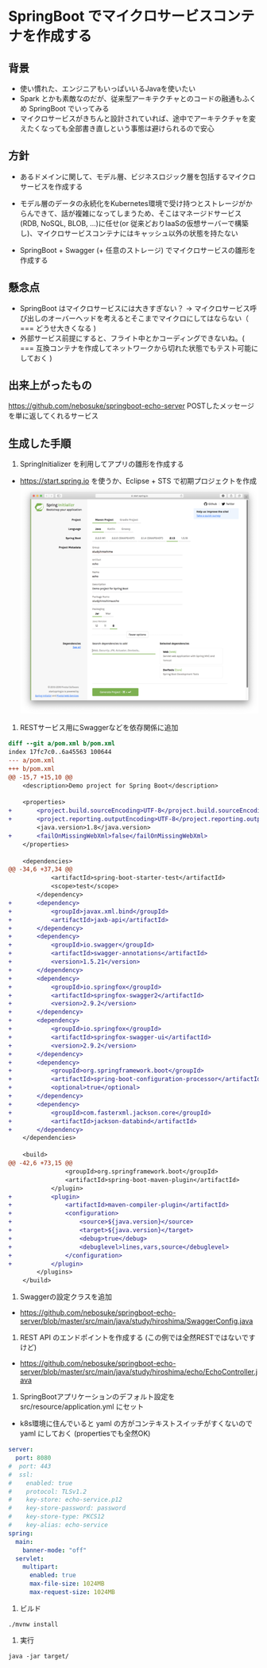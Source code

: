 # SpringBoot でマイクロサービスコンテナを作成する

## 背景
- 使い慣れた、エンジニアもいっぱいいるJavaを使いたい
- Spark とかも素敵なのだが、従来型アーキテクチャとのコードの融通もふくめ SpringBoot でいってみる
- マイクロサービスがきちんと設計されていれば、途中でアーキテクチャを変えたくなっても全部書き直しという事態は避けられるので安心

## 方針
- あるドメインに関して、モデル層、ビジネスロジック層を包括するマイクロサービスを作成する
- モデル層のデータの永続化をKubernetes環境で受け持つとストレージがからんできて、話が複雑になってしまうため、そこはマネージドサービス(RDB, NoSQL, BLOB, ...)に任せ(or 従来どおりIaaSの仮想サーバーで構築し)、マイクロサービスコンテナにはキャッシュ以外の状態を持たない

- SpringBoot + Swagger (+ 任意のストレージ) でマイクロサービスの雛形を作成する

## 懸念点
- SpringBoot はマイクロサービスには大きすぎない？ → マイクロサービス呼び出しのオーバーヘッドを考えるとそこまでマイクロにしてはならない（ === どうせ大きくなる )
- 外部サービス前提にすると、フライト中とかコーディングできないね。( === 互換コンテナを作成してネットワークから切れた状態でもテスト可能にしておく )

## 出来上がったもの
https://github.com/nebosuke/springboot-echo-server POSTしたメッセージを単に返してくれるサービス

## 生成した手順

1. SpringInitializer を利用してアプリの雛形を作成する
- https://start.spring.io を使うか、Eclipse + STS で初期プロジェクトを作成
![SpringInitializer](assets/springinitializer.png)

1. RESTサービス用にSwaggerなどを依存関係に追加
```diff
diff --git a/pom.xml b/pom.xml
index 17fc7c0..6a45563 100644
--- a/pom.xml
+++ b/pom.xml
@@ -15,7 +15,10 @@
 	<description>Demo project for Spring Boot</description>
 
 	<properties>
+		<project.build.sourceEncoding>UTF-8</project.build.sourceEncoding>
+		<project.reporting.outputEncoding>UTF-8</project.reporting.outputEncoding>
 		<java.version>1.8</java.version>
+		<failOnMissingWebXml>false</failOnMissingWebXml>
 	</properties>
 
 	<dependencies>
@@ -34,6 +37,34 @@
 			<artifactId>spring-boot-starter-test</artifactId>
 			<scope>test</scope>
 		</dependency>
+		<dependency>
+			<groupId>javax.xml.bind</groupId>
+			<artifactId>jaxb-api</artifactId>
+		</dependency>
+		<dependency>
+			<groupId>io.swagger</groupId>
+			<artifactId>swagger-annotations</artifactId>
+			<version>1.5.21</version>
+		</dependency>
+		<dependency>
+			<groupId>io.springfox</groupId>
+			<artifactId>springfox-swagger2</artifactId>
+			<version>2.9.2</version>
+		</dependency>
+		<dependency>
+			<groupId>io.springfox</groupId>
+			<artifactId>springfox-swagger-ui</artifactId>
+			<version>2.9.2</version>
+		</dependency>
+		<dependency>
+			<groupId>org.springframework.boot</groupId>
+			<artifactId>spring-boot-configuration-processor</artifactId>
+			<optional>true</optional>
+		</dependency>
+		<dependency>
+			<groupId>com.fasterxml.jackson.core</groupId>
+			<artifactId>jackson-databind</artifactId>
+		</dependency>
 	</dependencies>
 
 	<build>
@@ -42,6 +73,15 @@
 				<groupId>org.springframework.boot</groupId>
 				<artifactId>spring-boot-maven-plugin</artifactId>
 			</plugin>
+			<plugin>
+				<artifactId>maven-compiler-plugin</artifactId>
+				<configuration>
+					<source>${java.version}</source>
+					<target>${java.version}</target>
+					<debug>true</debug>
+					<debuglevel>lines,vars,source</debuglevel>
+				</configuration>
+			</plugin>
 		</plugins>
 	</build>
```

1. Swaggerの設定クラスを追加
- https://github.com/nebosuke/springboot-echo-server/blob/master/src/main/java/study/hiroshima/SwaggerConfig.java

1. REST API のエンドポイントを作成する (この例では全然RESTではないですけど)
- https://github.com/nebosuke/springboot-echo-server/blob/master/src/main/java/study/hiroshima/echo/EchoController.java

1. SpringBootアプリケーションのデフォルト設定を src/resource/application.yml にセット
- k8s環境に住んでいると yaml の方がコンテキストスイッチがすくないので yaml にしておく (propertiesでも全然OK)
```yaml
server:
  port: 8080
#  port: 443
#  ssl:
#    enabled: true
#    protocol: TLSv1.2
#    key-store: echo-service.p12
#    key-store-password: password
#    key-store-type: PKCS12
#    key-alias: echo-service
spring:
  main:
    banner-mode: "off"
  servlet:
    multipart:
      enabled: true
      max-file-size: 1024MB
      max-request-size: 1024MB
```

1. ビルド
```
./mvnw install
```

1. 実行
```
java -jar target/
```
